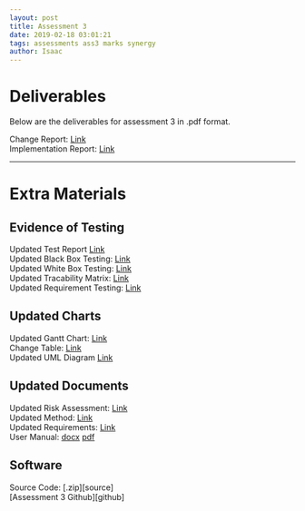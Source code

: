 ```yaml
---
layout: post
title: Assessment 3
date: 2019-02-18 03:01:21
tags: assessments ass3 marks synergy
author: Isaac
---
```


<h1 id="DocTop">Deliverables</h1>

<p>Below are the deliverables for assessment 3 in .pdf format.</p>

Change Report: [Link][1] <br>
Implementation Report: [Link][2] <br>

[1]:{{site.url}}/assets/downloads/Change3.pdf
[2]:{{site.url}}/assets/downloads/Impl3.pdf

<hr/>
<h1 id="ExtraMaterials">Extra Materials</h1>
<h2 id="TestingEvidence">Evidence of Testing</h2>

Updated Test Report [Link][1AA] <br>
Updated Black Box Testing: [Link][1a] <br>
Updated White Box Testing: [Link][2a] <br>
Updated Tracability Matrix: [Link][3a] <br>
Updated Requirement Testing: [Link][4a] <br>

[1AA]:{{site.url}}/assets/downloads/UpdatedTestReport3.pdf
[1a]:{{site.url}}/assets/downloads/UpdatedBlackBoxTests3.pdf
[2a]:{{site.url}}/assets/downloads/UpdatedWhiteBoxTesting3.pdf
[3a]:{{site.url}}/assets/downloads/UpdatedTraceabilityMatrix3.pdf
[4a]:{{site.url}}/assets/downloads/UpdatedRequirementTesting3.pdf
<h2 id="Charts">Updated Charts</h2>

Updated Gantt Chart: [Link][Gantt] <br>
Change Table: [Link][ChangeTable] <br>
Updated UML Diagram [Link][UMLDiag] <br>

[Gantt]:{{site.url}}/assets/downloads/UpdatedGanttChart3.pdf
[ChangeTable]:{{site.url}}/assets/downloads/ChangeTable3.pdf
[UMLDiag]:{{site.url}}/assets/downloads/UpdatedUML3.pdf
<h2 id="UpdatedDocuments">Updated Documents</h2>

Updated Risk Assessment: [Link][RiskAssessment] <br>
Updated Method: [Link][Method] <br>
Updated Requirements: [Link][Reqs] <br>
User Manual: [docx][Word Manual] [pdf][Pdf Manual] <br>

[RiskAssessment]:{{site.url}}/assets/downloads/UpdatedRiskAssessment3.pdf
[Method]:{{site.url}}/assets/downloads/UpdatedMethod3.pdf
[Reqs]:{{site.url}}/assets/downloads/UpdatedRequirements3.pdf
[Word Manual]:{{site.url}}/assets/downloads/UserManual3.docx
[Pdf Manual]:{{site.url}}/assets/downloads/UserManual3.pdf
<h2 id="CraigGame">Software</h2>
Source Code: [.zip][source] <br>
[Assessment 3 Github][github] <br>

[github]:https://github.com/TeamCraigZombie/Assessment3
[source]:{{site.url}}/assets/downloads/Assessment3-master.zip
